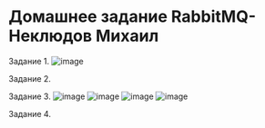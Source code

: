 # Домашнее задание RabbitMQ-Неклюдов Михаил


Задание 1.
![image](https://github.com/MikhailNeklyudov/hw_11-01/assets/130427747/2967f008-d4f6-4c2b-9a0c-e6ed24b94c32)


Задание 2.


Задание 3. 
![image](https://github.com/MikhailNeklyudov/hw_11-01/assets/130427747/62a81a74-299d-4366-80db-7376428aaf10)
![image](https://github.com/MikhailNeklyudov/hw_11-01/assets/130427747/693da89d-f88d-409e-833a-51015b5410f0)
![image](https://github.com/MikhailNeklyudov/hw_11-01/assets/130427747/3d6bd4df-ecf9-4e1a-8b73-4f99cc8e3d1b)
![image](https://github.com/MikhailNeklyudov/hw_11-01/assets/130427747/8338aed3-1419-416d-b47c-b4792347ae8d)




Задание 4.



